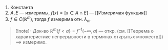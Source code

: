 1. Константа
2. $A, E$ — измеримы, $f(x)=[x \in A \cap E]$ — [[Измеримая функция]]
3. $f \in C(\mathbb{R}^{m})$, тогда $f$ измерима отн. $\lambda_{m}$
>[!note]- Док-во
>$\mathbb{R}^{m}\{ f<a \}=f^{-1}(-\infty, a)$ — откр. (см. [[Теорема о характеристике непрерывности в терминах открытых множеств]]) $\implies$ измеримо.

